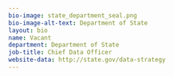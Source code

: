 ```yaml
---
bio-image: state_department_seal.png
bio-image-alt-text: Department of State
layout: bio
name: Vacant
department: Department of State
job-title: Chief Data Officer
website-data: http://state.gov/data-strategy
---
```


